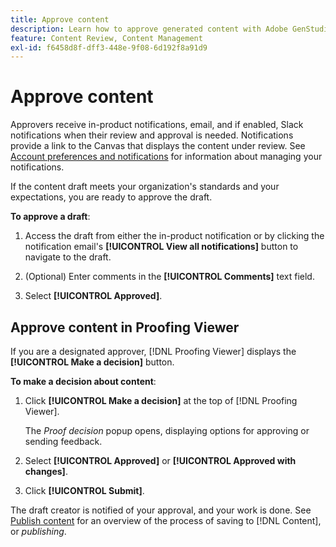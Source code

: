 ```yaml
---
title: Approve content
description: Learn how to approve generated content with Adobe GenStudio for Performance Marketing.
feature: Content Review, Content Management
exl-id: f6458d8f-dff3-448e-9f08-6d192f8a91d9
---
```

# Approve content

Approvers receive in-product notifications, email, and if enabled, Slack notifications when their review and approval is needed. Notifications provide a link to the Canvas that displays the content under review. See [Account preferences and notifications](https://experienceleague.adobe.com/en/docs/core-services/interface/features/account-preferences) for information about managing your notifications.

If the content draft meets your organization's standards and your expectations, you are ready to approve the draft.

**To approve a draft**:

1. Access the draft from either the in-product notification or by clicking the notification email's **[!UICONTROL View all notifications]** button to navigate to the draft.

1. (Optional) Enter comments in the **[!UICONTROL Comments]** text field.

1. Select **[!UICONTROL Approved]**.

## Approve content in Proofing Viewer

If you are a designated approver, [!DNL Proofing Viewer] displays the **[!UICONTROL Make a decision]** button.

**To make a decision about content**:

1. Click **[!UICONTROL Make a decision]** at the top of [!DNL Proofing Viewer].

   The _Proof decision_ popup opens, displaying options for approving or sending feedback.

1. Select **[!UICONTROL Approved]** or **[!UICONTROL Approved with changes]**.

1. Click **[!UICONTROL Submit]**.

The draft creator is notified of your approval, and your work is done. See [Publish content](/help/user-guide/approvals/publish-content.md) for an overview of the process of saving to [!DNL Content], or _publishing_.
